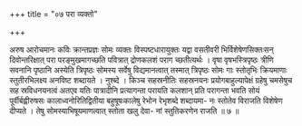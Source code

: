+++
title = "०७ परा व्यक्तो"

+++

अरुष आरोचमानः कविः क्रान्तप्रज्ञः सोमः व्यक्तः विस्पष्टधारायुक्तः यद्वा वसतीवरी भिर्विशेषेणसिक्तःसन् दिवोन्तरिक्षात् परा परङ्मुखमागच्छति पवित्रात् द्रोणकलशं पराग च्छतीत्यर्थः । वृषा वृषभस्त्रिपृष्ठः त्रीणि सवनानि पृष्ठानि अस्येति त्रिपृष्ठः सोमस्य सर्वेषु विद्यमानत्वात् तस्मात् त्रिपृष्ठः सोमः गाः स्तोतृभिः क्रियमाणाः स्तुतीरभिलक्ष्य अनविष्ट शब्दायते । नुश्ब्दे । किञ्च सहस्रनीतिः सहस्रनयनः प्रयोगबाहुल्यापेक्षं ग्रहेषु चमसेषुच सह स्रविधनयनत्वं अतएव यतिः पात्रादीनि प्रत्यागन्ता परायति कलशान् प्रति परागन्ता भवति सोयं पूर्वीर्बह्वीरुषसः कालाध्वनोरितिद्वितीया बहुषूषःकालेषु रेभोन रेभृशब्दे शब्दायमा- नः स्तोतेव विराजति विशेषेण दीप्यते । तेषु सोमस्याभिषूयमाणत्वात् स्तोता खलु देवा- नां स्तुतिकरणेन राजति ॥ ७ ॥
